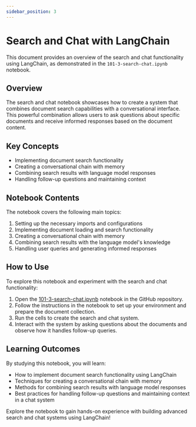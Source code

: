 ```yaml
---
sidebar_position: 3
---
```


# Search and Chat with LangChain

This document provides an overview of the search and chat functionality using LangChain, as demonstrated in the `101-3-search-chat.ipynb` notebook.

## Overview

The search and chat notebook showcases how to create a system that combines document search capabilities with a conversational interface. This powerful combination allows users to ask questions about specific documents and receive informed responses based on the document content.

## Key Concepts

- Implementing document search functionality
- Creating a conversational chain with memory
- Combining search results with language model responses
- Handling follow-up questions and maintaining context

## Notebook Contents

The notebook covers the following main topics:

1. Setting up the necessary imports and configurations
2. Implementing document loading and search functionality
3. Creating a conversational chain with memory
4. Combining search results with the language model's knowledge
5. Handling user queries and generating informed responses

## How to Use

To explore this notebook and experiment with the search and chat functionality:

1. Open the [101-3-search-chat.ipynb](https://github.com/aimug-org/austin_langchain/blob/main/labs/LangChain_101/101-3-search-chat.ipynb) notebook in the GitHub repository.
2. Follow the instructions in the notebook to set up your environment and prepare the document collection.
3. Run the cells to create the search and chat system.
4. Interact with the system by asking questions about the documents and observe how it handles follow-up queries.

## Learning Outcomes

By studying this notebook, you will learn:

- How to implement document search functionality using LangChain
- Techniques for creating a conversational chain with memory
- Methods for combining search results with language model responses
- Best practices for handling follow-up questions and maintaining context in a chat system

Explore the notebook to gain hands-on experience with building advanced search and chat systems using LangChain!